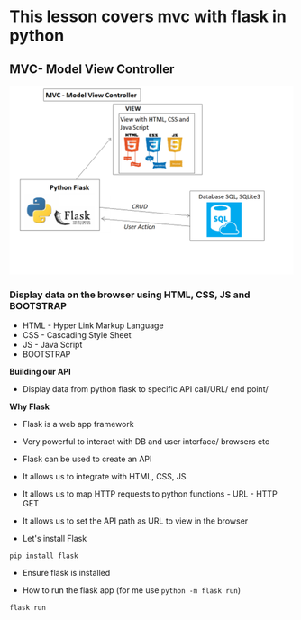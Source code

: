 # This lesson covers mvc with flask in python

## MVC- Model View Controller
![](MVC.png)
### Display data on the browser using HTML, CSS, JS and BOOTSTRAP
- HTML - Hyper Link Markup Language
- CSS - Cascading Style Sheet
- JS - Java Script
- BOOTSTRAP

**Building our API**
- Display data from python flask to specific API call/URL/ end point/

**Why Flask**
- Flask is a web app framework
- Very powerful to interact with DB and user interface/ browsers etc
- Flask can be used to create an API
- It allows us to integrate with HTML, CSS, JS
- It allows us to map HTTP requests to python
functions - URL - HTTP GET
- It allows us to set the API path as URL to view in the browser

- Let's install Flask
```
pip install flask
```
- Ensure flask is installed

- How to run the flask app (for me use `python -m flask run`)
```
flask run
```